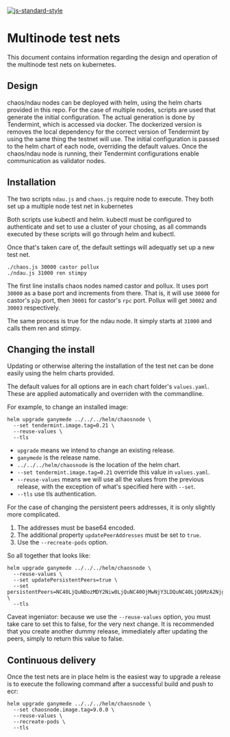 [![js-standard-style](https://cdn.rawgit.com/standard/standard/master/badge.svg)](http://standardjs.com)

# Multinode test nets

This document contains information regarding the design and operation of the multinode test nets on kubernetes.

## Design

chaos/ndau nodes can be deployed with helm, using the helm charts provided in this repo. For the case of multiple nodes, scripts are used that generate the initial configuration. The actual generation is done by Tendermint, which is accessed via docker. The dockerized version is removes the local dependency for the correct version of Tendermint by using the same thing the testnet will use. The initial configuration is passed to the helm chart of each node, overriding the default values. Once the chaos/ndau node is running, their Tendermint configurations enable communication as validator nodes.

## Installation

The two scripts `ndau.js` and `chaos.js` require node to execute. They both set up a multiple node test net in kubernetes

Both scripts use kubectl and helm. kubectl must be configured to authenticate and set to use a cluster of your chosing, as all commands executed by these scripts will go through helm and kubectl.

Once that's taken care of, the default settings will adequatly set up a new test net.

```
./chaos.js 30000 castor pollux
./ndau.js 31000 ren stimpy
```

The first line installs chaos nodes named castor and pollux. It uses port `30000` as a base port and increments from there. That is, it will use `30000` for castor's `p2p` port, then `30001` for castor's `rpc` port. Pollux will get `30002` and `30003` respectively.

The same process is true for the ndau node. It simply starts at `31000` and calls them ren and stimpy.

## Changing the install

Updating or otherwise altering the installation of the test net can be done easily using the helm charts provided.

The default values for all options are in each chart folder's `values.yaml`. These are applied automatically and overriden with the commandline.

For example, to change an installed image:

```
helm upgrade ganymede ../../../helm/chaosnode \
  --set tendermint.image.tag=0.21 \
  --reuse-values \
  --tls
```

* `upgrade` means we intend to change an existing release.
* `ganymede` is the release name.
* `../../../helm/chaosnode` is the location of the helm chart.
* `--set tendermint.image.tag=0.21` override this value in `values.yaml`.
* `--reuse-values` means we will use all the values from the previous release, with the exception of what's specified here with `--set`.
* `--tls` use tls authentication.

For the case of changing the persistent peers addresses, it is only slightly more complicated.

1. The addresses must be base64 encoded.
2. The additional property `updatePeerAddresses` must be set to `true`.
3. Use the `--recreate-pods` option.

So all together that looks like:

```
helm upgrade ganymede ../../../helm/chaosnode \
  --reuse-values \
  --set updatePersistentPeers=true \
  --set persistentPeers=NC40LjQuNDozMDY2Niw0LjQuNC40OjMwNjY3LDQuNC40LjQ6MzA2NjgK \
  --tls
```

Caveat ingeniator: because we use the `--reuse-values` option, you must take care to set this to false, for the very next change. It is recommended that you create another dummy release, immediately after updating the peers, simply to return this value to false.

## Continuous delivery

Once the test nets are in place helm is the easiest way to upgrade a release is to execute the following command after a successful build and push to ecr:

```
helm upgrade ganymede ../../../helm/chaosnode \
  --set chaosnode.image.tag=9.0.0 \
  --reuse-values \
  --recreate-pods \
  --tls
```
